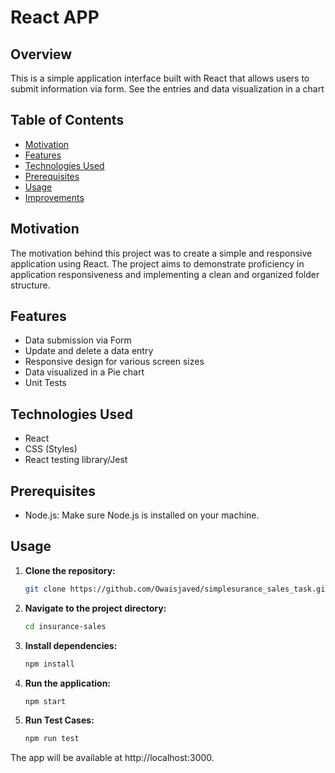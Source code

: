 # React APP

## Overview

This is a simple application interface built with React that allows users to submit information via form. See the entries and data visualization in a chart


## Table of Contents

- [Motivation](#motivation)
- [Features](#features)
- [Technologies Used](#technologies-used)
- [Prerequisites](#prerequisites)
- [Usage](#usage)
- [Improvements](#improvements)

## Motivation

The motivation behind this project was to create a simple and responsive application using React. The project aims to demonstrate proficiency in application responsiveness and implementing a clean and organized folder structure.

## Features

- Data submission via Form
- Update and delete a data entry
- Responsive design for various screen sizes
- Data visualized in a Pie chart
- Unit Tests

## Technologies Used

- React
- CSS (Styles)
- React testing library/Jest

## Prerequisites

- Node.js: Make sure Node.js is installed on your machine.

## Usage

1. **Clone the repository:**

   ```bash
   git clone https://github.com/Owaisjaved/simplesurance_sales_task.git
   ```

2. **Navigate to the project directory:**

   ```bash
   cd insurance-sales
   ```

3. **Install dependencies:**

   ```bash
   npm install
   ```

4. **Run the application:**

   ```bash
   npm start
   ```

5. **Run Test Cases:**

   ```bash
   npm run test
   ```

The app will be available at http://localhost:3000.

